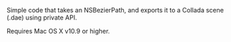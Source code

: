 Simple code that takes an NSBezierPath, and exports it to a Collada scene (.dae) using private API.

Requires Mac OS X v10.9 or higher.